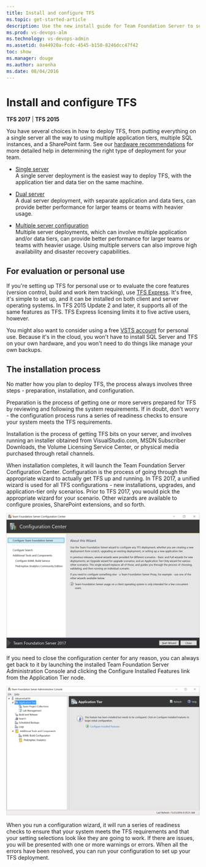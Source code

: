 ```yaml
---
title: Install and configure TFS
ms.topic: get-started-article
description: Use the new install guide for Team Foundation Server to set up TFS on your server or servers
ms.prod: vs-devops-alm
ms.technology: vs-devops-admin
ms.assetid: 0a44920a-fcdc-4545-b150-8246dcc47f42
toc: show
ms.manager: douge
ms.author: aaronha
ms.date: 08/04/2016
---
```


# Install and configure TFS

**TFS 2017** | **TFS 2015**

You have several choices
in how to deploy TFS, from putting everything on a single server all the way to using multiple 
application tiers, multiple SQL instances, and a SharePoint farm. See our
[hardware recommendations](../requirements.md#hardware-recommendations) for more detailed help 
in determining the right type of deployment for your team. 

* [Single server](single-server.md)    
	A single server deployment is the easiest way to deploy TFS, with the 
	application tier and data tier on the same machine.

* [Dual server](dual-server.md)  
	A dual server deployment, with separate application and data tiers, can 
	provide better performance for larger teams or teams with heavier usage.

* [Multiple server configuration](multiple-server.md)  
	Multiple server deployments, which can involve multiple application 
	and/or data tiers, can provide better performance for larger teams or 
	teams with heavier usage. Using multiple servers can also improve high 
	availability and disaster recovery capabilities.

## For evaluation or personal use

If you're setting up TFS for personal use or to evaluate the core features
(version control, build and work item tracking),
use [TFS Express](https://www.visualstudio.com/downloads/).
It's free, it's simple to set up,
and it can be installed on both client and server operating systems.
In TFS 2015 Update 2 and later, it supports all of the same features as TFS. 
TFS Express licensing limits it to five active users, however. 

You might also want to consider using a free
[VSTS account](/vsts/accounts/create-account-msa-or-work-student.md)
for personal use.
Because it's in the cloud, you won't have to install SQL Server and TFS on your own hardware,
and you won't need to do things like manage your own backups.

## The installation process

No matter how you plan to deploy TFS, the process always involves three steps - 
preparation, installation, and configuration. 

Preparation is the process of getting one or more servers prepared for TFS by 
reviewing and following the system requirements. If in doubt, don't worry - the 
configuration process runs a series of readiness checks to ensure your system
meets the TFS requirements. 

Installation is the process of getting TFS bits on your server, and involves 
running an installer obtained from VisualStudio.com, MSDN Subscriber Downloads, 
the Volume Licensing Service Center, or physical media purchased through retail 
channels.
 
When installation completes, it will launch the Team Foundation Server 
Configuration Center. Configuration is the process of going through the 
appropriate wizard to actually get TFS up and running. In TFS 2017, a unified 
wizard is used for all TFS configurations - new installations, upgrades, and 
application-tier only scenarios. Prior to TFS 2017, you would pick the 
appropriate wizard for your scenario. Other wizards are available to configure
proxies, SharePoint extensions, and so forth.

![TEAM_FOUNDATION_SERVER_CONFIGURATION_CENTER](_shared/_img/configuration-center.png)

If you need to close the configuration center for any reason, you can always get 
back to it by launching the installed Team Foundation Server Administration 
Console and clicking the Configure Installed Features link from the Application 
Tier node.

![ADMINISTRATION_CONSOLE_APPLICATION_TIER_NODE](_shared/_img/configure-installed-features.png)

When you run a configuration wizard, it will run a series of readiness checks
to ensure that your system meets the TFS requirements and that your setting selections
look like they are going to work. If there are issues, you will be presented
with one or more warnings or errors. When all the errors have been resolved,
you can run your configuration to set up your TFS deployment. 